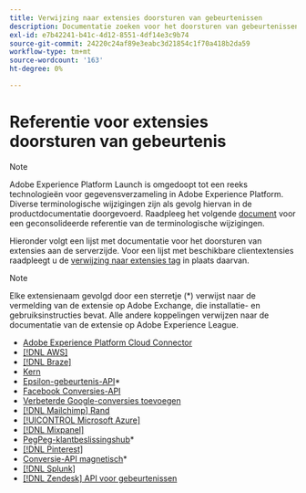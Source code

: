 ```yaml
---
title: Verwijzing naar extensies doorsturen van gebeurtenissen
description: Documentatie zoeken voor het doorsturen van gebeurtenissen in Adobe Experience Platform.
exl-id: e7b42241-b41c-4d12-8551-4df14e3c9b74
source-git-commit: 24220c24af89e3eabc3d21854c1f70a418b2da59
workflow-type: tm+mt
source-wordcount: '163'
ht-degree: 0%

---
```


# Referentie voor extensies doorsturen van gebeurtenis

>[!NOTE]
>
>Adobe Experience Platform Launch is omgedoopt tot een reeks technologieën voor gegevensverzameling in Adobe Experience Platform. Diverse terminologische wijzigingen zijn als gevolg hiervan in de productdocumentatie doorgevoerd. Raadpleeg het volgende [document](../../term-updates.md) voor een geconsolideerde referentie van de terminologische wijzigingen.

<div id="recs-overview-body-1"></div>
<div id="recs-overview-body-2"></div>
<div id="recs-overview-body-3"></div>
<div id="recs-overview-body-4"></div>
<div id="recs-overview-body-5"></div>
<div id="recs-overview-body-6"></div>

Hieronder volgt een lijst met documentatie voor het doorsturen van extensies aan de serverzijde. Voor een lijst met beschikbare clientextensies raadpleegt u de [verwijzing naar extensies tag](../client/overview.md) in plaats daarvan.

>[!NOTE]
>
>Elke extensienaam gevolgd door een sterretje (*) verwijst naar de vermelding van de extensie op Adobe Exchange, die installatie- en gebruiksinstructies bevat. Alle andere koppelingen verwijzen naar de documentatie van de extensie op Adobe Experience League.

* [Adobe Experience Platform Cloud Connector](./cloud-connector/overview.md)
* [[!DNL AWS]](./aws/overview.md)
* [[!DNL Braze]](./braze/overview.md)
* [Kern](./core/overview.md)
* [Epsilon-gebeurtenis-API](https://exchange.adobe.com/apps/ec/109127)*
* [Facebook Conversies-API](https://exchange.adobe.com/apps/ec/105509)
* [Verbeterde Google-conversies toevoegen](./google-ads-enhanced-conversions/overview.md)
* [[!DNL Mailchimp] Rand](./mailchimp/overview.md)
* [[!UICONTROL Microsoft Azure]](./azure/overview.md)
* [[!DNL Mixpanel]](./mixpanel/overview.md)
* [PegPeg-klantbeslissingshub](https://exchange.adobe.com/apps/ec/107597)*
* [[!DNL Pinterest]](./pinterest/overview.md)
* [Conversie-API magnetisch](https://exchange.adobe.com/apps/ec/108550)*
* [[!DNL Splunk]](./splunk/overview.md)
* [[!DNL Zendesk] API voor gebeurtenissen](./zendesk/overview.md)
